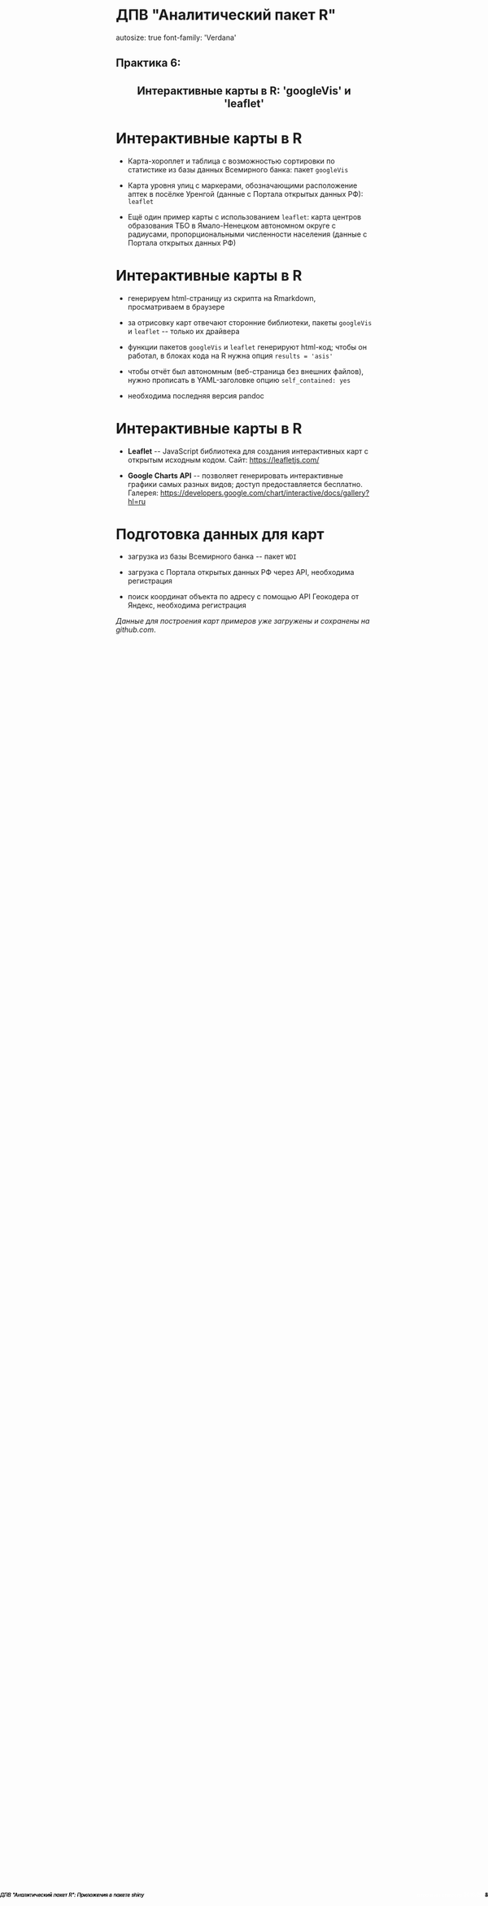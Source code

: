 <style>

.footer-left {  
    position: fixed;  
    top: 95%;  
    left: 0%;  
    text-align: left;  
    width:85%;  
}  
  
.footer-right {  
    position: fixed;  
    top: 95%;  
    right: 0%;  
    text-align: right;  
    width:15%;  
}  
  
.col2 {  
    columns: 2 200px;           /* number of columns and width in pixels*/
    -webkit-columns: 2 200px;   /* chrome, safari */
    -moz-columns: 2 200px;      /* firefox */
}  
  
</style>


ДПВ "Аналитический пакет R"
========================================================
autosize: true
font-family: 'Verdana'

## Практика 6:  
## <center>Интерактивные карты в R: 'googleVis' и 'leaflet'</center>



<!-- Нижний колонтитул -->
<div class = "footer-left" style = "font-size: 70%; color: white; width:50%;">ГУУ, ИИС, кафедра ММЭУ</div>
<div class = "footer-right" style = "font-size: 70%; color: white; width:50%;">весенний семестр 2018/2019</div>


Интерактивные карты в R     
========================================================

- Карта-хороплет и таблица с возможностью сортировки по статистике из базы данных Всемирного банка: пакет `googleVis`    

- Карта уровня улиц с маркерами, обозначающими расположение аптек в посёлке Уренгой (данные с Портала открытых данных РФ): `leaflet`     
- Ещё один пример карты с использованием `leaflet`: карта центров образования ТБО в Ямало-Ненецком автономном округе с радиусами, пропорциональными численности населения (данные с Портала открытых данных РФ)   

<!-- Нижний колонтитул -->

<div class = "footer-left" style = "font-size: 70%;"><em>ДПВ "Аналитический пакет R": Приложения в пакете shiny</em></div>
<div class = "footer-right" style = "font-size: 70%;">2</div>


Интерактивные карты в R     
========================================================

- генерируем html-страницу из скрипта на Rmarkdown, просматриваем в браузере    

- за отрисовку карт отвечают сторонние библиотеки, пакеты `googleVis` и `leaflet` -- только их драйвера     

- функции пакетов `googleVis` и `leaflet` генерируют html-код; чтобы он работал, в блоках кода на R нужна опция `results = 'asis'`    

- чтобы отчёт был автономным (веб-страница без внешних файлов), нужно прописать в YAML-заголовке опцию `self_contained: yes`     

- необходима последняя версия pandoc   

<!-- Нижний колонтитул -->

<div class = "footer-left" style = "font-size: 70%;"><em>ДПВ "Аналитический пакет R": Приложения в пакете shiny</em></div>
<div class = "footer-right" style = "font-size: 70%;">3</div>


Интерактивные карты в R      
========================================================

- **Leaflet** -- JavaScript библиотека для создания интерактивных карт с открытым исходным кодом. Сайт: <https://leafletjs.com/>     

- **Google Charts API** -- позволяет генерировать интерактивные графики самых разных видов; доступ предоставляется бесплатно. Галерея: <https://developers.google.com/chart/interactive/docs/gallery?hl=ru>     

<!-- Нижний колонтитул -->

<div class = "footer-left" style = "font-size: 70%;"><em>ДПВ "Аналитический пакет R": Приложения в пакете shiny</em></div>
<div class = "footer-right" style = "font-size: 70%;">4</div>


Подготовка данных для карт    
========================================================

- загрузка из базы Всемирного банка -- пакет `WDI`    

- загрузка с Портала открытых данных РФ через API, необходима регистрация     

- поиск координат объекта по адресу с помощью API Геокодера от Яндекс, необходима регистрация    

*Данные для построения карт примеров уже загружены и сохранены на github.com*.

<!-- Нижний колонтитул -->

<div class = "footer-left" style = "font-size: 70%;"><em>ДПВ "Аналитический пакет R": Приложения в пакете shiny</em></div>
<div class = "footer-right" style = "font-size: 70%;">5</div>
